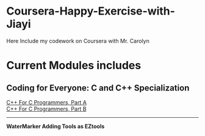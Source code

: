 # Coursera-Happy-Exercise-with-Jiayi
Here Include my codework on Coursera with Mr. Carolyn

Current Modules includes
=================
Coding for Everyone: C and C++ Specialization
-----------------
  [C++ For C Programmers, Part A](https://www.coursera.org/learn/c-plus-plus-a/)  
  [C++ For C Programmers, Part B](https://www.coursera.org/learn/c-plus-plus-b/)

-----------------
**WaterMarker Adding Tools as EZtools**
